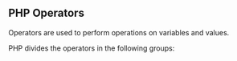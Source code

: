 PHP Operators
-----------------
Operators are used to perform operations on variables and values.

PHP divides the operators in the following groups: